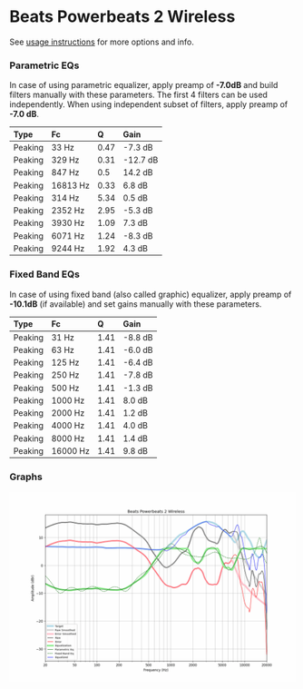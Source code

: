 # Beats Powerbeats 2 Wireless
See [usage instructions](https://github.com/jaakkopasanen/AutoEq#usage) for more options and info.

### Parametric EQs
In case of using parametric equalizer, apply preamp of **-7.0dB** and build filters manually
with these parameters. The first 4 filters can be used independently.
When using independent subset of filters, apply preamp of **-7.0 dB**.

| Type    | Fc       |    Q | Gain     |
|:--------|:---------|:-----|:---------|
| Peaking | 33 Hz    | 0.47 | -7.3 dB  |
| Peaking | 329 Hz   | 0.31 | -12.7 dB |
| Peaking | 847 Hz   | 0.5  | 14.2 dB  |
| Peaking | 16813 Hz | 0.33 | 6.8 dB   |
| Peaking | 314 Hz   | 5.34 | 0.5 dB   |
| Peaking | 2352 Hz  | 2.95 | -5.3 dB  |
| Peaking | 3930 Hz  | 1.09 | 7.3 dB   |
| Peaking | 6071 Hz  | 1.24 | -8.3 dB  |
| Peaking | 9244 Hz  | 1.92 | 4.3 dB   |

### Fixed Band EQs
In case of using fixed band (also called graphic) equalizer, apply preamp of **-10.1dB**
(if available) and set gains manually with these parameters.

| Type    | Fc       |    Q | Gain    |
|:--------|:---------|:-----|:--------|
| Peaking | 31 Hz    | 1.41 | -8.8 dB |
| Peaking | 63 Hz    | 1.41 | -6.0 dB |
| Peaking | 125 Hz   | 1.41 | -6.4 dB |
| Peaking | 250 Hz   | 1.41 | -7.8 dB |
| Peaking | 500 Hz   | 1.41 | -1.3 dB |
| Peaking | 1000 Hz  | 1.41 | 8.0 dB  |
| Peaking | 2000 Hz  | 1.41 | 1.2 dB  |
| Peaking | 4000 Hz  | 1.41 | 4.0 dB  |
| Peaking | 8000 Hz  | 1.41 | 1.4 dB  |
| Peaking | 16000 Hz | 1.41 | 9.8 dB  |

### Graphs
![](./Beats%20Powerbeats%202%20Wireless.png)